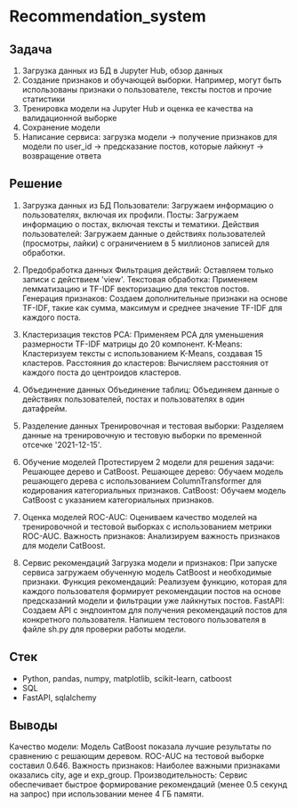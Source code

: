 # Recommendation_system
## Задача
1. Загрузка данных из БД в Jupyter Hub, обзор данных
2. Создание признаков и обучающей выборки. Например, могут быть использованы признаки о пользователе, тексты постов и прочие статистики
3. Тренировка модели на Jupyter Hub и оценка ее качества на валидационной выборке 
4. Сохранение модели 
5. Написание сервиса: загрузка модели -> получение признаков для модели по user_id -> предсказание постов, которые лайкнут -> возвращение ответа

## Решение
1. Загрузка данных из БД
Пользователи: Загружаем информацию о пользователях, включая их профили.
Посты: Загружаем информацию о постах, включая тексты и тематики.
Действия пользователей: Загружаем данные о действиях пользователей (просмотры, лайки) с ограничением в 5 миллионов записей для обработки.

2. Предобработка данных
Фильтрация действий: Оставляем только записи с действием 'view'.
Текстовая обработка: Применяем лемматизацию и TF-IDF векторизацию для текстов постов.
Генерация признаков: Создаем дополнительные признаки на основе TF-IDF, такие как сумма, максимум и среднее значение TF-IDF для каждого поста.

3. Кластеризация текстов
PCA: Применяем PCA для уменьшения размерности TF-IDF матрицы до 20 компонент.
K-Means: Кластеризуем тексты с использованием K-Means, создавая 15 кластеров.
Расстояния до кластеров: Вычисляем расстояния от каждого поста до центроидов кластеров.

4. Объединение данных
Объединение таблиц: Объединяем данные о действиях пользователей, постах и пользователях в один датафрейм.

5. Разделение данных
Тренировочная и тестовая выборки: Разделяем данные на тренировочную и тестовую выборки по временной отсечке '2021-12-15'.

6. Обучение моделей
Протестируем 2 модели для решения задачи: Решающее дерево и CatBoost.
Решающее дерево: Обучаем модель решающего дерева с использованием ColumnTransformer для кодирования категориальных признаков.
CatBoost: Обучаем модель CatBoost с указанием категориальных признаков.

7. Оценка моделей
ROC-AUC: Оцениваем качество моделей на тренировочной и тестовой выборках с использованием метрики ROC-AUC.
Важность признаков: Анализируем важность признаков для модели CatBoost.

8. Сервис рекомендаций
Загрузка модели и признаков: При запуске сервиса загружаем обученную модель CatBoost и необходимые признаки.
Функция рекомендаций: Реализуем функцию, которая для каждого пользователя формирует рекомендации постов на основе предсказаний модели и фильтрации уже лайкнутых постов.
FastAPI: Создаем API с эндпоинтом для получения рекомендаций постов для конкретного пользователя.
Напишем тестового пользователя в файле sh.py для проверки работы модели.

## Стек
- Python, pandas, numpy, matplotlib, scikit-learn, catboost
- SQL
- FastAPI, sqlalchemy
  
## Выводы
Качество модели: Модель CatBoost показала лучшие результаты по сравнению с решающим деревом. ROC-AUC на тестовой выборке составил 0.646.
Важность признаков: Наиболее важными признаками оказались city, age и exp_group.
Производительность: Сервис обеспечивает быстрое формирование рекомендаций (менее 0.5 секунд на запрос) при использовании менее 4 ГБ памяти.

